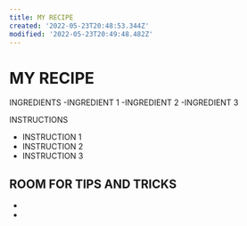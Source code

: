 ```yaml
---
title: MY RECIPE
created: '2022-05-23T20:48:53.344Z'
modified: '2022-05-23T20:49:48.482Z'
---
```


# MY RECIPE

INGREDIENTS
-INGREDIENT 1
-INGREDIENT 2
-INGREDIENT 3

INSTRUCTIONS
- INSTRUCTION 1
- INSTRUCTION 2
- INSTRUCTION 3

ROOM FOR TIPS AND TRICKS
-
-
- 

